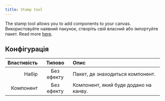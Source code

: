 ```yaml
---
title: Stamp tool
---
```


The stamp tool allows you to add components to your canvas.
Використовуйте наявний пакунок, створіть свій власний або імпортуйте пакет. Read more [here](../pack).

## Конфігурація

| Властивість |   Типово   | Опис                                                  |
| ----------: | :--------: | :---------------------------------------------------- |
|       Набір | Без ефекту | Пакет, де знаходиться компонент.      |
|   Компонент | Без ефекту | Компонент, який буде додано на канву. |

